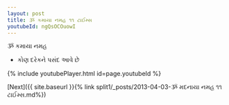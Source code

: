 ```yaml
---
layout: post
title: ૐ કમાયા નમહ ૧૧ ટાઈમ્સ
youtubeId: ngQsOCOuowI
---
```

 
 
 ૐ કમાયા નમહ  
 
 -  કોણ દરેકને પસંદ આવે છે 
 
  
 
  
 
 
 
 
 
 


{% include youtubePlayer.html id=page.youtubeId %}
 
[Next]({{ site.baseurl }}{% link  split1/_posts/2013-04-03-ૐ મદનાયા નમહ ૧૧ ટાઈમ્સ.md%})
 
